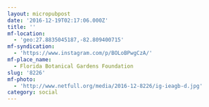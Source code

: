 ```yaml
---
layout: micropubpost
date: '2016-12-19T02:17:06.000Z'
title: ''
mf-location:
  - 'geo:27.8835045187,-82.809400715'
mf-syndication:
  - 'https://www.instagram.com/p/BOLoBPwgCzA/'
mf-place_name:
  - Florida Botanical Gardens Foundation
slug: '8226'
mf-photo:
  - 'http://www.netfull.org/media/2016-12-8226/ig-ieagb-d.jpg'
category: social
---
```

